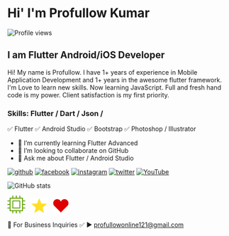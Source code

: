 # Hi' I'm Profullow Kumar
![Profile views](https://gpvc.arturio.dev/profullow07)  
## I am Flutter Android/iOS Developer 
Hi! My name is Profullow. I have 1+ years of experience in Mobile Application Development and 1+ years in the awesome flutter framework. I'm Love to learn new skills. Now learning JavaScript. Full and fresh hand code is my power. Client satisfaction is my first priority.

### Skills: Flutter / Dart / Json /

✅ Flutter
✅ Android Studio
✅ Bootstrap
✅ Photoshop / Illustrator

- 🌱 I’m currently learning Flutter Advanced 
- 👯 I’m looking to collaborate on GitHub 
- 💬 Ask me about Flutter / Android Studio 


[<img src='https://cdn.jsdelivr.net/npm/simple-icons@3.0.1/icons/github.svg' alt='github' height='40'>](https://github.com/profullow07)  [<img src='https://cdn.jsdelivr.net/npm/simple-icons@3.0.1/icons/facebook.svg' alt='facebook' height='40'>](https://www.facebook.com/profullow.kumar)  [<img src='https://cdn.jsdelivr.net/npm/simple-icons@3.0.1/icons/instagram.svg' alt='instagram' height='40'>](https://www.instagram.com/profullow11/)  [<img src='https://cdn.jsdelivr.net/npm/simple-icons@3.0.1/icons/twitter.svg' alt='twitter' height='40'>](https://twitter.com/Profullowdream3)  [<img src='https://cdn.jsdelivr.net/npm/simple-icons@3.0.1/icons/youtube.svg' alt='YouTube' height='40'>](https://www.youtube.com/channel/ProfullowDream)  

![GitHub stats](https://github-readme-stats.vercel.app/api?username=profullow07&show_icons=true)  


<a href='https://docs.github.com/en/developers'><img src='https://raw.githubusercontent.com/acervenky/animated-github-badges/master/assets/devbadge.gif' width='40' height='40'></a> <a href='https://stars.github.com/'><img src='https://raw.githubusercontent.com/acervenky/animated-github-badges/master/assets/starbadge.gif' width='35' height='35'></a> <a href='https://docs.github.com/en/github/supporting-the-open-source-community-with-github-sponsors'><img src='https://raw.githubusercontent.com/acervenky/animated-github-badges/master/assets/sponsorbadge.gif' width='35' height='35'></a> 



📧 For Business Inquiries
✅ ► profullowonline121@gmail.com


